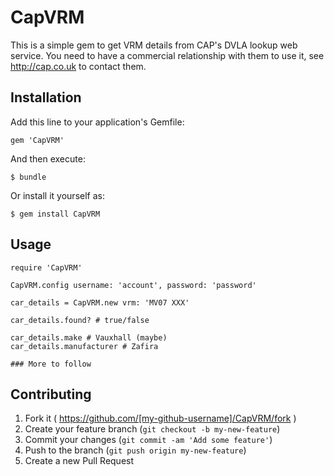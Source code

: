 # CapVRM

This is a simple gem to get VRM details from CAP's DVLA lookup web service. You need to have a commercial relationship with them to use it, see http://cap.co.uk to contact them.

## Installation

Add this line to your application's Gemfile:

    gem 'CapVRM'

And then execute:

    $ bundle

Or install it yourself as:

    $ gem install CapVRM

## Usage

```require 'rubygems'
require 'CapVRM'

CapVRM.config username: 'account', password: 'password'

car_details = CapVRM.new vrm: 'MV07 XXX'

car_details.found? # true/false

car_details.make # Vauxhall (maybe)
car_details.manufacturer # Zafira

### More to follow

```

## Contributing

1. Fork it ( https://github.com/[my-github-username]/CapVRM/fork )
2. Create your feature branch (`git checkout -b my-new-feature`)
3. Commit your changes (`git commit -am 'Add some feature'`)
4. Push to the branch (`git push origin my-new-feature`)
5. Create a new Pull Request

